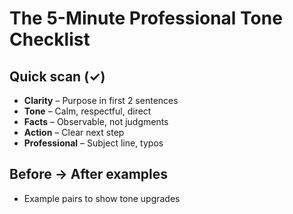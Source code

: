 # The 5-Minute Professional Tone Checklist

## Quick scan (✓)
- **Clarity** – Purpose in first 2 sentences
- **Tone** – Calm, respectful, direct
- **Facts** – Observable, not judgments
- **Action** – Clear next step
- **Professional** – Subject line, typos

## Before → After examples
- Example pairs to show tone upgrades
